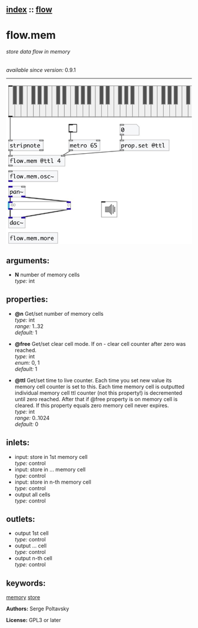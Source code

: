 [index](index.html) :: [flow](category_flow.html)
---

# flow.mem

###### store data flow in memory

*available since version:* 0.9.1

---




[![example](../examples/img/flow.mem.jpg)](../examples/pd/flow.mem.pd)



## arguments:

* **N**
number of memory cells<br>
_type:_ int<br>





## properties:

* **@n** 
Get/set number of memory cells<br>
_type:_ int<br>
_range:_ 1..32<br>
_default:_ 1<br>

* **@free** 
Get/set clear cell mode. If on - clear cell counter after zero was reached.<br>
_type:_ int<br>
_enum:_ 0, 1<br>
_default:_ 1<br>

* **@ttl** 
Get/set time to live counter. Each time you set new value its memory cell counter is
set to this. Each time memory cell is outputted individual memory cell ttl
counter (not this property!) is decremented until zero reached. After that if
@free property is on memory cell is cleared. If this property equals zero
memory cell never expires.<br>
_type:_ int<br>
_range:_ 0..1024<br>
_default:_ 0<br>



## inlets:

* input: store in 1st memory cell<br>
_type:_ control
* input: store in ... memory cell<br>
_type:_ control
* input: store in n-th memory cell<br>
_type:_ control
* output all cells<br>
_type:_ control



## outlets:

* output 1st cell<br>
_type:_ control
* output ... cell<br>
_type:_ control
* output n-th cell<br>
_type:_ control



## keywords:

[memory](keywords/memory.html)
[store](keywords/store.html)






**Authors:** Serge Poltavsky




**License:** GPL3 or later





